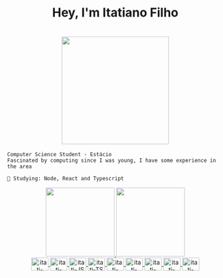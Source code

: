 <h1 align="center" > Hey, I'm Itatiano Filho<h1>
<h3 align="center"><img height="250" src="https://media.tenor.com/YUzRkMOL-3EAAAAC/programming-computer-frog.gif"/></h3>
  
```
Computer Science Student - Estácio
Fascinated by computing since I was young, I have some experience in the area

🔭 Studying: Node, React and Typescript
```
  
<div align="center">
  <a href="https://github.com/itatiN">
  <img height="160em" src="https://github-readme-stats.vercel.app/api?username=itatiN&theme=onedark"/>
  <img height="160em" src="https://github-readme-stats.vercel.app/api/top-langs/?username=itatiN&layout=compact&theme=onedark&langs_count=6"/>
</div>

<div style="display: inline_block" align="center">
  <img align="center" alt="itati-react" height="30" width="40" src="https://cdn.jsdelivr.net/gh/devicons/devicon/icons/react/react-original.svg">
  <img align="center" alt="itati-SCSS" height="30" width="40" src="https://cdn.jsdelivr.net/gh/devicons/devicon/icons/sass/sass-original.svg">
  <img align="center" alt="itati-JS" height="30" width="40" src="https://cdn.jsdelivr.net/gh/devicons/devicon/icons/javascript/javascript-original.svg">
  <img align="center" alt="itati-TS" height="30" width="40" src="https://cdn.jsdelivr.net/gh/devicons/devicon/icons/typescript/typescript-original.svg">
  <img align="center" alt="itati-node" height="30" width="40" src="https://cdn.jsdelivr.net/gh/devicons/devicon/icons/nodejs/nodejs-original.svg">
  <img align="center" alt="itati-spring" height="30" width="40" src="https://cdn.jsdelivr.net/gh/devicons/devicon/icons/spring/spring-original.svg">
  <img align="center" alt="itati-java" height="30" width="40" src="https://cdn.jsdelivr.net/gh/devicons/devicon/icons/java/java-original.svg">
  <img align="center" alt="itati-python" height="30" width="40" src="https://cdn.jsdelivr.net/gh/devicons/devicon/icons/python/python-original.svg">   
  <img align="center" alt="itati-mysql" height="30" width="40" src="https://cdn.jsdelivr.net/gh/devicons/devicon/icons/mysql/mysql-original.svg">   
</div>

 
 
